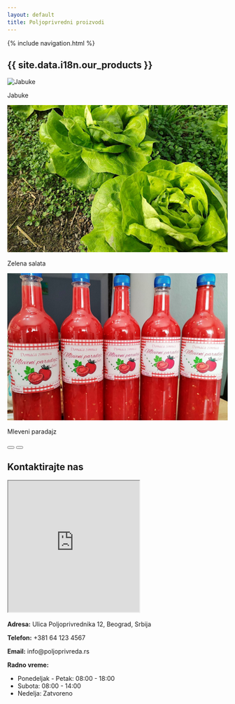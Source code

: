```yaml
---
layout: default
title: Poljoprivredni proizvodi
---
```

{% include navigation.html %}

<section id="proizvodi" class="container my-5">
        <h2 class="text-center mb-4">{{ site.data.i18n.our_products }}</h2>
        <div id="productCarousel" class="carousel slide" data-bs-ride="carousel">
            <div class="carousel-inner">
                <div class="carousel-item active text-center">
                    <img src="{{ site.baseurl }}/assets/images/apples.jpg" class="d-block mx-auto" alt="Jabuke">
                    <p class="mt-2">Jabuke</p>
                </div>
                <div class="carousel-item text-center">
                    <img src="/assets/images/lettuce.jpg" class="d-block mx-auto" alt="Zelena salata">
                    <p class="mt-2">Zelena salata</p>
                </div>
                <div class="carousel-item text-center">
                    <img src="/assets/images/tomato_juice.jpg" class="d-block mx-auto" alt="Mleveni paradajz">
                    <p class="mt-2">Mleveni paradajz</p>
                </div>
            </div>
            <button class="carousel-control-prev" type="button" data-bs-target="#productCarousel" data-bs-slide="prev">
                <span class="carousel-control-prev-icon" aria-hidden="true"></span>
            </button>
            <button class="carousel-control-next" type="button" data-bs-target="#productCarousel" data-bs-slide="next">
                <span class="carousel-control-next-icon" aria-hidden="true"></span>
            </button>
        </div>
</section>
<section id="kontakt" class="container my-5">
        <h2 class="text-center mb-4">Kontaktirajte nas</h2>
        <div class="row">
            <div class="col-md-6">
                <iframe class="w-100" height="300" src="https://www.google.com/maps/embed?" allowfullscreen></iframe>
            </div>
            <div class="col-md-6">
                <p><strong>Adresa:</strong> Ulica Poljoprivrednika 12, Beograd, Srbija</p>
                <p><strong>Telefon:</strong> +381 64 123 4567</p>
                <p><strong>Email:</strong> info@poljoprivreda.rs</p>
                <p><strong>Radno vreme:</strong></p>
                <ul>
                    <li>Ponedeljak - Petak: 08:00 - 18:00</li>
                    <li>Subota: 08:00 - 14:00</li>
                    <li>Nedelja: Zatvoreno</li>
                </ul>
            </div>
        </div>
</section>
